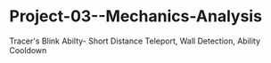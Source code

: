 # Project-03--Mechanics-Analysis
Tracer's Blink Abilty- Short Distance Teleport, Wall Detection, Ability Cooldown

